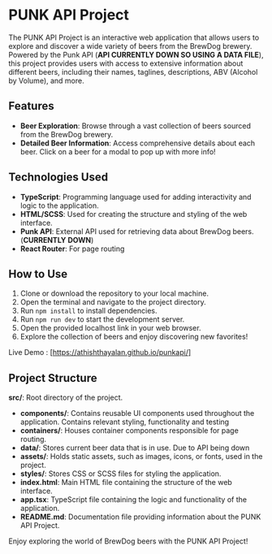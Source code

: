 # PUNK API Project

The PUNK API Project is an interactive web application that allows users to explore and discover a wide variety of beers from the BrewDog brewery. Powered by the Punk API (**API CURRENTLY DOWN SO USING A DATA FILE**), this project provides users with access to extensive information about different beers, including their names, taglines, descriptions, ABV (Alcohol by Volume), and more.

## Features

- **Beer Exploration**: Browse through a vast collection of beers sourced from the BrewDog brewery.
- **Detailed Beer Information**: Access comprehensive details about each beer. Click on a beer for a modal to pop up with more info!

## Technologies Used

- **TypeScript**: Programming language used for adding interactivity and logic to the application.
- **HTML/SCSS**: Used for creating the structure and styling of the web interface.
- **Punk API**: External API used for retrieving data about BrewDog beers. (**CURRENTLY DOWN**)
- **React Router**: For page routing

## How to Use

1. Clone or download the repository to your local machine.
2. Open the terminal and navigate to the project directory.
3. Run `npm install` to install dependencies.
4. Run `npm run dev` to start the development server.
5. Open the provided localhost link in your web browser.
6. Explore the collection of beers and enjoy discovering new favorites!

Live Demo : [https://athishthayalan.github.io/punkapi/]

## Project Structure

 **src/**: Root directory of the project.
  - **components/**: Contains reusable UI components used throughout the application. Contains relevant styling, functionality and testing
  - **containers/**: Houses container components responsible for page routing.
  - **data/**: Stores current beer data that is in use. Due to API being down
  - **assets/**: Holds static assets, such as images, icons, or fonts, used in the project.
  - **styles/**: Stores CSS or SCSS files for styling the application.
  - **index.html**: Main HTML file containing the structure of the web interface.
  - **app.tsx**: TypeScript file containing the logic and functionality of the application.
  - **README.md**: Documentation file providing information about the PUNK API Project.

Enjoy exploring the world of BrewDog beers with the PUNK API Project!
